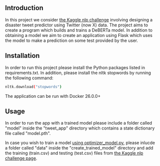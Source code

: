 ## Introduction

In this project we consider [the Kaggle nlp challenge](https://www.kaggle.com/competitions/nlp-getting-started) involving designing a disaster tweet predictor using Twitter (now X) data.
The project aims to create a program which builds and trains a DeBERTa model.
In addition to obtaining a model we aim to create an application using Flask which uses the model to make a prediction on some test provided by the user.

## Installation

In order to run this project please install the Python packages listed in requirements.txt.
In addition, please install the nltk stopwords by running the following command:

```bash
nltk.download("stopwords")
```

The application can be run with Docker 26.0.0+

## Usage

In order to run the app with a trained model please include a folder called "model" inside the "tweet_app" directory which contains a state dictionary file called "model.pth".

In case you wish to train a model [using optimizer_model.py](https://github.com/acolgithub/tweets_classification_project/blob/main/create_model/optimize_model.py), please inlucde a folder called "data" inside the "create_trained_model" directory and add the training (train.csv) and testing (test.csv) files from [the Kaggle nlp challenge page](https://www.kaggle.com/competitions/nlp-getting-started).
